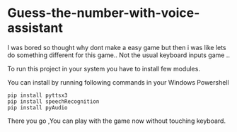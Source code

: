 # Guess-the-number-with-voice-assistant

I was bored so thought why dont make a easy game but then i was like lets do something different for this game..
Not the usual keyboard inputs game ..

To run this project in your system you have to install few modules.

You can install by running following commands in your Windows Powershell

```
pip install pyttsx3
pip install speechRecognition
pip install pyAudio
```

There you go ,You can play with the game now without touching keyboard.

